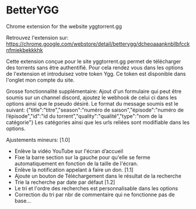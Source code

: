 # BetterYGG
Chrome extension for the website yggtorrent.gg

Retrouvez l'extension sur: https://chrome.google.com/webstore/detail/betterygg/dcheoaaanknbllbfccknfmiekbekkkhk

Cette extension conçue pour le site yggtorrent.gg permet de télécharger des torrents sans être authentifié. Pour cela rendez vous dans les options de l'extension et introduisez votre token Ygg. Ce token est disponible dans l'onglet mon compte du site.

Grosse fonctionnalité supplémentaire:
Ajout d'un formulaire qui peut être soumis sur un channel discord, ajoutez le webhook de celui ci dans les options ainsi que le pseudo désiré. Le format du message soumis est le suivant: {"title":"titre","season":"numéro de saison","épisode":"numéro de l’épisode","id":"id du torrent","quality":"qualité","type":"nom de la catégorie"}
Les catégories ainsi que les urls reliées sont modifiable dans les options.


Ajustements mineurs: 
[1.0]
- Enlève la vidéo YouTube sur l'écran d’accueil
- Fixe la barre section sur la gauche pour qu'elle se ferme automatiquement en fonction de la taille de l'écran.
- Enlève la notification appelant à faire un don.
[1.1]
- Ajoute un bouton de Téléchargement dans le résultat de la recherche
- Trie la recherche par date par défaut
[1.2]
- Le tri et l'ordre des recherches est personnalisable dans les options
- Correction du tri par nbr de commentaire qui ne fonctionne pas de base...
